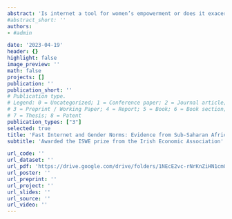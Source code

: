 ```yaml
---
abstract: 'Is internet a tool for women’s empowerment or does it exacerbate discriminatory gender norms? I answer this question by exploiting the gradual arrival of fast internet between 2008-2012 on African coasts via submarine cables from Europe to retrieve a causal effect of internet on gender norms around attitudes towards intimate-partner-violence (IPV). Specifically, I compare individuals’ attitudes towards violence in locations with high internet penetration and those without, exploiting differences in the timing of the high-speed internet arrival. Results show that fast internet leads to more regressive gender norms. Individuals located in connected areas are more likely to find violence justifiable. This effect is stronger for males. I then explore the potential mechanisms behind this result. The most likely mechanism to be at play in this setting is that internet causes more regressive gender norms because it might change the balance of power within the household, by affecting labour market opportunities for men and women differently.'
#abstract_short: ''   
authors:
- #admin

date: '2023-04-19' 
header: {}
highlight: false
image_preview: ''
math: false
projects: []
publication: ''
publication_short: ''
# Publication type.
# Legend: 0 = Uncategorized; 1 = Conference paper; 2 = Journal article;
# 3 = Preprint / Working Paper; 4 = Report; 5 = Book; 6 = Book section;
# 7 = Thesis; 8 = Patent
publication_types: ["3"]
selected: true
title: 'Fast Internet and Gender Norms: Evidence from Sub-Saharan Africa (Awarded the [ISWE prize](https://www.iea.ie/2022/09/28/fast-internet-and-gender-norms-evidence-from-sub-saharan-africa-recipient-of-the-first-iswe-prize-for-best-paper-by-a-woman-economist/) from IEA)'
subtitle: 'Awarded the ISWE prize from the Irish Economic Association'

url_code: ''
url_dataset: ''
url_pdf: 'https://drive.google.com/drive/folders/1NEcE2vc-rNrKnZiHN1cmQ6EYJaTutxwE'
url_poster: ''
url_preprint: ''
url_project: ''
url_slides: ''
url_source: ''
url_video: ''
---
```


